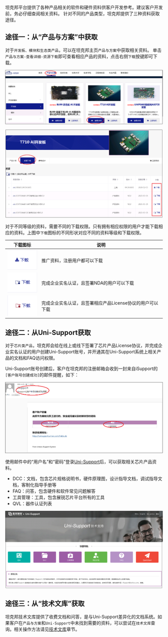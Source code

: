 
坦克邦平台提供了各种产品相关的软件和硬件资料供客户开发参考。建议客户开发前，务必仔细查阅相关资料。
针对不同的产品类型，坦克邦提供了三种资料获取途径。

## 途径一：从“产品与方案”中获取

对于`开发板、模块和生态类产品`，可以在坦克邦主页`产品与方案`中获取相关资料。
单击`产品与方案-查看详细-资源下载`即可查看相应产品的资料，点击右侧`下载`按键即可下载。

![](document.assets/ziliao1.png)

![](document.assets/ziliao2.png)

对于不同等级的资料，需要不同的下载权限。只有拥有相应权限的用户才能下载相应的资料。上图中`下载`图标的不同形状对应不同的资料等级和下载权限。

| 下载图标 | 说明 |
| ------ | ---- |
|    ![](document.assets/xiazai1-1627373705418.png)    |  推广资料，注册用户都可以下载    |
|    ![](document.assets/xiazai2-1627373721275.png)    |  完成企业实名认证，且签署NDA的用户可以下载    |
|     ![](document.assets/xiazai3.png)   |  完成企业实名认证，且签署相应产品License协议的用户可以下载    |

## 途径二：从Uni-Support获取

对于`芯片类产品`，坦克邦会给在线上或线下签署了芯片产品License协议，并完成企业实名认证的用户创建Uni-Support账号，并开通其在Uni-Support系统上相关产品的文档和FAQ访问权限。

Uni-Support账号创建后，客户在坦克邦的注册邮箱会收到一封来自iSupport的`[客户账号创建成功]`的邮件提醒，如下：

![](document.assets/unisupport.png)

使用邮件中的“用户名”和“密码”登录[Uni-Support](https://unisupport.unisoc.com/index.do)后，可以获取相关芯片产品资料。

- DCC：文档，包含芯片规格说明书，硬件原理图，设计指导文档，调试指导文档，客制化指导手册等
- FAQ：问答，包含硬件和软件常见问题解答
- 工具管理：工具，包含展锐芯片平台所有的工具
- QVL：器件认证列表

![](document.assets/unisupport2.png)

## 途径三：从“技术文库”获取

坦克邦技术文库提供了收费文档和问答，是与Uni-Support差异化的文档系统。如果客户在`产品与方案`和`Uni-Support`中未找到需要的资料，可以尝试在`技术文库`查询。相关操作方法请见[技术文库](/techdoc#下载文档/问答)章节。
